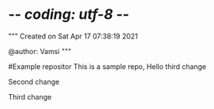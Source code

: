 # -*- coding: utf-8 -*-
"""
Created on Sat Apr 17 07:38:19 2021

@author: Vamsi
"""

#Example repositor
This is a sample repo, Hello third change

Second change 

Third change

